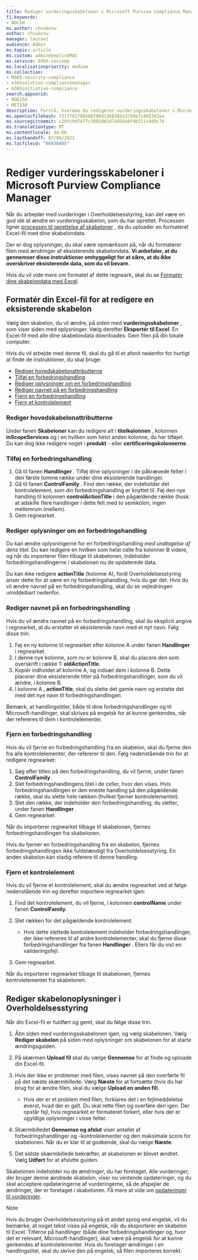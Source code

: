 ```yaml
---
title: Rediger vurderingsskabeloner i Microsoft Purview Compliance Manager
f1.keywords:
- NOCSH
ms.author: chvukosw
author: chvukosw
manager: laurawi
audience: Admin
ms.topic: article
ms.custom: admindeeplinkMAC
ms.service: O365-seccomp
ms.localizationpriority: medium
ms.collection:
- M365-security-compliance
- m365solution-compliancemanager
- m365initiative-compliance
search.appverid:
- MOE150
- MET150
description: Forstå, hvordan du redigerer vurderingsskabeloner i Microsoft Purview Compliance Manager.
ms.openlocfilehash: f21ff61f6bb06f00d1db8381e3760e7c4b5343aa
ms.sourcegitcommit: c29fc9d7477c3985d02d7a956a9f4b311c4d9c76
ms.translationtype: MT
ms.contentlocale: da-DK
ms.lasthandoff: 07/06/2022
ms.locfileid: "66630405"
---
```

# <a name="modify-assessment-templates-in-microsoft-purview-compliance-manager"></a>Rediger vurderingsskabeloner i Microsoft Purview Compliance Manager

Når du arbejder med vurderinger i Overholdelsesstyring, kan det være en god idé at ændre en vurderingsskabelon, som du har oprettet. Processen ligner [processen til oprettelse af skabeloner](compliance-manager-templates-create.md) , da du uploader en formateret Excel-fil med dine skabelondata.

Der er dog oplysninger, du skal være opmærksom på, når du formaterer filen med ændringer af eksisterende skabelondata. **Vi anbefaler, at du gennemser disse instruktioner omhyggeligt for at sikre, at du ikke overskriver eksisterende data, som du vil bevare.**

Hvis du vil vide mere om formatet af dette regneark, skal du se [Formatér dine skabelondata med Excel](compliance-manager-templates-format-excel.md).

## <a name="format-your-excel-file-to-modify-an-existing-template"></a>Formatér din Excel-fil for at redigere en eksisterende skabelon

Vælg den skabelon, du vil ændre, på siden med **vurderingsskabeloner** , som viser siden med oplysninger. Vælg derefter **Eksportér til Excel**. En Excel-fil med alle dine skabelondata downloades. Gem filen på din lokale computer.

Hvis du vil arbejde med denne fil, skal du gå til et afsnit nedenfor for hurtigt at finde de instruktioner, du skal bruge:

- [Rediger hovedskabelonattributterne](#edit-the-main-template-attributes)
- [Tilføj en forbedringshandling](#add-an-improvement-action)
- [Rediger oplysninger om en forbedringshandling](#edit-an-improvement-actions-information)
- [Rediger navnet på en forbedringshandling](#change-an-improvement-actions-name)
- [Fjern en forbedringshandling](#remove-an-improvement-action)
- [Fjern et kontrolelement](#remove-a-control)

### <a name="edit-the-main-template-attributes"></a>Rediger hovedskabelonattributterne

Under fanen **Skabeloner** kan du redigere alt i **titelkolonnen** , kolonnen **inScopeServices** og i en hvilken som helst anden kolonne, du har tilføjet. Du kan dog ikke redigere noget i **produkt** - eller **certificeringskolonnerne** .

### <a name="add-an-improvement-action"></a>Tilføj en forbedringshandling

1. Gå til fanen **Handlinger** . Tilføj dine oplysninger i de påkrævede felter i den første tomme række under dine eksisterende handlinger.
2. Gå til fanen **ControlFamily** . Find den række, der indeholder det kontrolelement, som din forbedringshandling er knyttet til. Føj den nye handling til kolonnen **controlActionTitle** i den pågældende række (husk at adskille flere handlinger i dette felt med to semikolon, ingen mellemrum imellem).
3. Gem regnearket.

### <a name="edit-an-improvement-actions-information"></a>Rediger oplysninger om en forbedringshandling

Du kan ændre oplysningerne for en forbedringshandling *med undtagelse af dens titel*. Du kan redigere en hvilken som helst celle fra kolonner B videre, og når du importerer filen tilbage til skabelonen, indeholder forbedringshandlingerne i skabelonen nu de opdaterede data.

Du kan ikke redigere **actionTitle** (kolonne A), fordi Overholdelsesstyring anser dette for at være en ny forbedringshandling, hvis du gør det. Hvis du vil ændre navnet på en forbedringshandling, skal du se vejledningen umiddelbart nedenfor.

### <a name="change-an-improvement-actions-name"></a>Rediger navnet på en forbedringshandling

Hvis du vil ændre navnet på en forbedringshandling, skal du eksplicit angive i regnearket, at du erstatter et eksisterende navn med et nyt navn. Følg disse trin:

1. Føj en ny kolonne til regnearket efter kolonne A under fanen **Handlinger** i regnearket.
2. I denne nye kolonne, som nu er kolonne B, skal du placere den som overskrift i række 1: **oldActionTitle**.
3. Kopiér indholdet af kolonne A, og indsæt dem i kolonne B. Dette placerer dine eksisterende titler på forbedringshandlinger, som du vil ændre, i kolonne B.
4. I kolonne A **, actionTitle**, skal du slette det gamle navn og erstatte det med det nye navn til forbedringshandlingen.

Bemærk, at handlingstitler, både til dine forbedringshandlinger og til Microsoft-handlinger, skal skrives på engelsk for at kunne genkendes, når der refereres til dem i kontrolelementer.

### <a name="remove-an-improvement-action"></a>Fjern en forbedringshandling

Hvis du vil fjerne en forbedringshandling fra en skabelon, skal du fjerne den fra alle kontrolelementer, der refererer til den. Følg nedenstående trin for at redigere regnearket:

1. Søg efter titlen på den forbedringshandling, du vil fjerne, under fanen **ControlFamily** .
2. Slet forbedringshandlingens titel i de celler, hvor den vises. Hvis forbedringshandlingen er den eneste handling på den pågældende række, skal du slette hele rækken (hvilket fjerner kontrolelementet).
3. Slet den række, der indeholder den forbedringshandling, du sletter, under fanen **Handlinger** .
4. Gem regnearket.

Når du importerer regnearket tilbage til skabelonen, fjernes forbedringshandlingen fra skabelonen.

Hvis du fjerner en forbedringshandling fra en skabelon, fjernes forbedringshandlingen ikke fuldstændigt fra Overholdelsesstyring. En anden skabelon kan stadig referere til denne handling.

### <a name="remove-a-control"></a>Fjern et kontrolelement

Hvis du vil fjerne et kontrolelement, skal du ændre regnearket ved at følge nedenstående trin og derefter importere regnearket igen:

1. Find det kontrolelement, du vil fjerne, i kolonnen **controlName** under fanen **ControlFamily**.
2. Slet rækken for det pågældende kontrolelement.
    - Hvis dette slettede kontrolelement indeholder forbedringshandlinger, der ikke refereres til af andre kontrolelementer, skal du fjerne disse forbedringshandlinger fra fanen **Handlinger** . Ellers får du vist en valideringsfejl.

3. Gem regnearket.

Når du importerer regnearket tilbage til skabelonen, fjernes kontrolelementet fra skabelonen.

## <a name="modify-template-info-in-compliance-manager"></a>Rediger skabelonoplysninger i Overholdelsesstyring

Når din Excel-fil er fuldført og gemt, skal du følge disse trin.

1. Åbn siden med vurderingsskabelonen igen, og vælg skabelonen. Vælg **Rediger skabelon** på siden med oplysninger om skabelonen for at starte ændringsguiden.
2. På skærmen **Upload fil** skal du vælge **Gennemse** for at finde og uploade din Excel-fil.
3. Hvis der ikke er problemer med filen, vises navnet på den overførte fil på det næste skærmbillede. Vælg **Næste** for at fortsætte (hvis du har brug for at ændre filen, skal du vælge **Upload en anden fil**).
    - Hvis der er et problem med filen, forklares det i en fejlmeddelelse øverst, hvad der er galt. Du skal rette filen og overføre den igen. Der opstår fejl, hvis regnearket er formateret forkert, eller hvis der er ugyldige oplysninger i visse felter.

4. Skærmbilledet **Gennemse og afslut** viser antallet af forbedringshandlinger og -kontrolelementer og den maksimale score for skabelonen. Når du er klar til at godkende, skal du vælge **Næste**.
5. Det sidste skærmbillede bekræfter, at skabelonen er blevet ændret. Vælg **Udført** for at afslutte guiden.

Skabelonen indeholder nu de ændringer, du har foretaget. Alle vurderinger, der bruger denne ændrede skabelon, viser nu ventende opdateringer, og du skal acceptere opdateringerne af vurderingerne, så de afspejler de ændringer, der er foretaget i skabelonen. Få mere at vide om [opdateringer til vurderinger](compliance-manager-assessments.md#accept-updates-to-assessments).

> [!NOTE]
> Hvis du bruger Overholdelsesstyring på et andet sprog end engelsk, vil du bemærke, at noget tekst vises på engelsk, når du eksporterer en skabelon til Excel. Titlerne på handlinger (både dine forbedringshandlinger og, hvor det er relevant, Microsoft-handlinger), skal være på engelsk for at kunne genkendes af kontrolelementer. Hvis du foretager ændringer i en handlingstitel, skal du skrive den på engelsk, så filen importeres korrekt.

